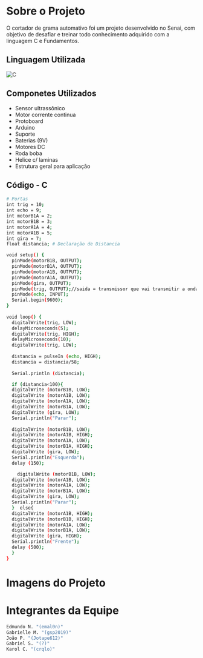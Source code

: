 # Sobre o Projeto
O cortador de grama automativo foi um projeto desenvolvido no Senai, com objetivo de desafiar e treinar todo conhecimento adquirido com a linguagem C e Fundamentos.

## Linguagem Utilizada
![C](https://img.shields.io/badge/c-%2300599C.svg?style=for-the-badge&logo=c&logoColor=white)

## Componetes Utilizados
- Sensor ultrassônico
- Motor corrente continua
- Protoboard
- Arduino
- Suporte
- Baterias (9V)
- Motores DC
- Roda boba
- Helice c/ laminas
- Estrutura geral para aplicação 

## Código - C
```bash
# Portas
int trig = 10;
int echo = 9;
int motorB1A = 2;
int motorB1B = 3;
int motorA1A = 4;
int motorA1B = 5;
int gira = 7;
float distancia; # Declaração de Distancia

void setup() {
  pinMode(motorB1B, OUTPUT);
  pinMode(motorB1A, OUTPUT);
  pinMode(motorA1B, OUTPUT);
  pinMode(motorA1A, OUTPUT);
  pinMode(gira, OUTPUT);
  pinMode(trig, OUTPUT);//saida = transmissor que vai transmitir a onda
  pinMode(echo, INPUT);
  Serial.begin(9600);
}
  
void loop() {
  digitalWrite(trig, LOW);
  delayMicroseconds(5);
  digitalWrite(trig, HIGH);
  delayMicroseconds(10); 
  digitalWrite(trig, LOW);
  
  distancia = pulseIn (echo, HIGH);
  distancia = distancia/58;
  
  Serial.println (distancia);

  if (distancia<100){
  digitalWrite (motorB1B, LOW);
  digitalWrite (motorA1B, LOW);
  digitalWrite (motorA1A, LOW);
  digitalWrite (motorB1A, LOW);
  digitalWrite (gira, LOW);
  Serial.println("Parar");
    
  digitalWrite (motorB1B, LOW);
  digitalWrite (motorA1B, HIGH);
  digitalWrite (motorA1A, LOW);
  digitalWrite (motorB1A, HIGH);
  digitalWrite (gira, LOW);
  Serial.println("Esquerda");
  delay (150);

    digitalWrite (motorB1B, LOW);
  digitalWrite (motorA1B, LOW);
  digitalWrite (motorA1A, LOW);
  digitalWrite (motorB1A, LOW);
  digitalWrite (gira, LOW);
  Serial.println("Parar");
  }  else{
  digitalWrite (motorA1B, HIGH);
  digitalWrite (motorB1B, HIGH);
  digitalWrite (motorA1A, LOW);
  digitalWrite (motorB1A, LOW);
  digitalWrite (gira, HIGH);
  Serial.println("Frente");
  delay (500);  
  } 
}
```
# Imagens do Projeto

# Integrantes da Equipe
```bash
Edmundo N. "(emal0n)"
Gabrielle M. "(gsp2019)"
João P. "(Jotape612)"
Gabriel S. "(?)"
Karol C. "(crqlo)"
```
